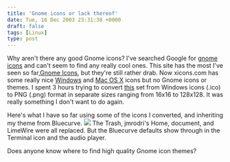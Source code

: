 ```yaml
---
title: 'Gnome icons or lack thereof'
date: Tue, 16 Dec 2003 23:31:38 +0000
draft: false
tags: [Linux]
type: post
---
```


Why aren't there any good Gnome icons? I've searched Google for [gnome icons](http://www.google.com/search?hl=en&ie=UTF-8&oe=UTF-8&q=gnome+icons&btnG=Google+Search) and can't seem to find any really cool ones. This site has the most I've seen so far,[Gnome Icons](http://jimmac.musichall.cz/ikony.php3), but they're still rather drab. Now xicons.com has some really nice [Windows](http://xp.xicons.com) and [Mac OS X](http://xicons.com) icons but no Gnome icons or themes. I spent 3 hours trying to convert [this](http://xp.xicons.com/details/748.html) set from Windows icons (.ico) to PNG (.png) format in separate sizes ranging from 16x16 to 128x128. It was really something I don't want to do again.

Here's what I have so far using some of the icons I converted, and inheriting my theme from Bluecurve. [![](http://www.jroller.com/resources/jmrodri/desktop_snapshot_thumb.png)](http://www.jroller.com/resources/jmrodri/desktop_snapshot.png) The Trash, jmrodri's Home, document, and LimeWire were all replaced. But the Bluecurve defaults show through in the Terminal icon and the audio player.

Does anyone know where to find high quality Gnome icon themes?